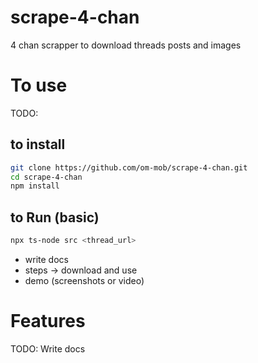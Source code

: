 # scrape-4-chan
4 chan scrapper to download threads posts and images

# To use
TODO: 
## to install
```bash
git clone https://github.com/om-mob/scrape-4-chan.git
cd scrape-4-chan
npm install
```

## to Run (basic)
```bash
npx ts-node src <thread_url>
```
- write docs
- steps -> download and use
- demo (screenshots or video)


# Features
TODO: Write docs

